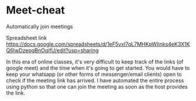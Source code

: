 # Meet-cheat
Automatically join meetings 

Spreadsheet link 
https://docs.google.com/spreadsheets/d/1eF5vxI7qL7MHKpWIinks4eK3X1KQ6IwDzepgBnOqifU/edit?usp=sharing


In this era of online classes, it's very difficult to keep track of the links (of google meet) and the time when it's going to get started. 
You would have to keep your whatsapp (or other forms of messenger/email clients) open to check if the meeting link has arrived. I have automated the entire process using python so that one can join the meeting as soon as the host provides the link.